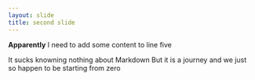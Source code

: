 ```yaml
---
layout: slide
title: second slide
---
```

**Apparently** I need to add some content to line five


It sucks knowning nothing about Markdown
But it is a journey and we just so happen to be starting from zero

